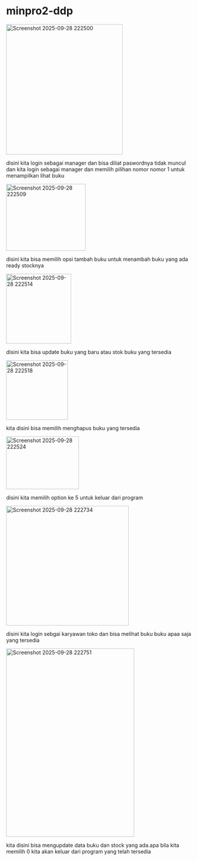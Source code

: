 # minpro2-ddp
<img width="314" height="351" alt="Screenshot 2025-09-28 222500" src="https://github.com/user-attachments/assets/3d026022-6d36-4799-b0a6-be4a756c58ff" />

disini kita login sebagai manager dan bisa diliat paswordnya tidak muncul dan kita login sebagai manager dan memilih pilihan nomor nomor 1 untuk menampilkan lihat buku


<img width="214" height="180" alt="Screenshot 2025-09-28 222509" src="https://github.com/user-attachments/assets/e85c3bbc-99be-4a91-abbd-3f99303d525b" />

disini kita bisa memilih opsi tambah buku untuk menambah buku yang ada ready stocknya

<img width="175" height="188" alt="Screenshot 2025-09-28 222514" src="https://github.com/user-attachments/assets/0a855cd1-ca51-4f0b-be4c-3dcca73fb324" />

disini kita bisa update buku yang baru atau stok buku yang tersedia

<img width="166" height="160" alt="Screenshot 2025-09-28 222518" src="https://github.com/user-attachments/assets/9973c4a3-b8ac-40ec-ba71-00a28a273ed2" />

kita disini bisa memilih menghapus buku yang tersedia

<img width="196" height="142" alt="Screenshot 2025-09-28 222524" src="https://github.com/user-attachments/assets/f5922dca-47ed-4932-8d1a-ed5ef4befb58" />

disini kita memilih option ke 5 untuk keluar dari program

<img width="330" height="322" alt="Screenshot 2025-09-28 222734" src="https://github.com/user-attachments/assets/e07624d8-444f-4312-9115-3f39ebd59e0e" />

disini kita login sebgai karyawan toko dan bisa melihat buku buku apaa saja yang tersedia

<img width="345" height="507" alt="Screenshot 2025-09-28 222751" src="https://github.com/user-attachments/assets/866b5128-bdf8-4c56-8f30-6c01ea434e29" />

kita disini bisa mengupdate data buku dan stock yang ada.apa bila kita memilih 0 kita akan keluar dari program  yang telah tersedia
